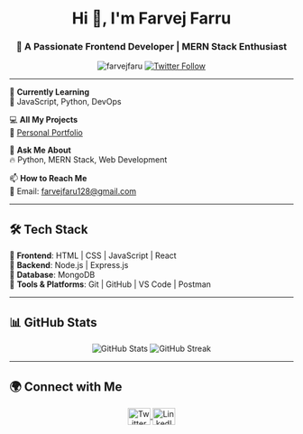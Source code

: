 <h1 align="center">Hi 👋, I'm Farvej Farru</h1>
<h3 align="center">🚀 A Passionate Frontend Developer | MERN Stack Enthusiast</h3>

<p align="center">
  <img src="https://komarev.com/ghpvc/?username=farvejfaru&label=Profile%20views&color=0e75b6&style=flat" alt="farvejfaru" />
  <a href="https://twitter.com/farvejfaru" target="blank">
    <img src="https://img.shields.io/twitter/follow/farvejfaru?logo=twitter&style=for-the-badge" alt="Twitter Follow" />
  </a>
</p>

---

🌱 **Currently Learning**  
🚀 JavaScript, Python, DevOps  

💻 **All My Projects**  
🔗 [Personal Portfolio](https://farvejfaru.github.io/Personal-Portfolio/)  

💬 **Ask Me About**  
🔥 Python, MERN Stack, Web Development  

📫 **How to Reach Me**  
📩 Email: farvejfaru128@gmail.com  

---

## 🛠️ Tech Stack

🔹 **Frontend**: HTML | CSS | JavaScript | React  
🔹 **Backend**: Node.js | Express.js  
🔹 **Database**: MongoDB  
🔹 **Tools & Platforms**: Git | GitHub | VS Code | Postman  

---

## 📊 GitHub Stats

<p align="center">
  <img src="https://github-readme-stats.vercel.app/api?username=farvejfaru&show_icons=true&theme=radical" alt="GitHub Stats" />
  <img src="https://github-readme-streak-stats.herokuapp.com/?user=farvejfaru&theme=dark" alt="GitHub Streak" />
</p>

---

## 🌍 Connect with Me

<p align="center">
  <a href="https://twitter.com/farvejfaru" target="_blank">
    <img align="center" src="https://raw.githubusercontent.com/rahuldkjain/github-profile-readme-generator/master/src/images/icons/Social/twitter.svg" alt="Twitter" height="30" width="40" />
  </a>
  <a href="https://linkedin.com/in/farvejfaru" target="_blank">
    <img align="center" src="https://raw.githubusercontent.com/rahuldkjain/github-profile-readme-generator/master/src/images/icons/Social/linked-in-alt.svg" alt="LinkedIn" height="30" width="40" />
  </a>
</p>

